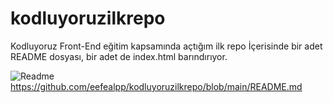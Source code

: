 # kodluyoruzilkrepo
Kodluyoruz Front-End eğitim kapsamında açtığım ilk repo 
İçerisinde bir adet README dosyası, bir adet de index.html barındırıyor.

![Readme](https://github.com/eefealpp/kodluyoruzilkrepo/assets/132459756/e91b867a-577d-4b3c-bba9-57f0c32b87c3)
https://github.com/eefealpp/kodluyoruzilkrepo/blob/main/README.md
